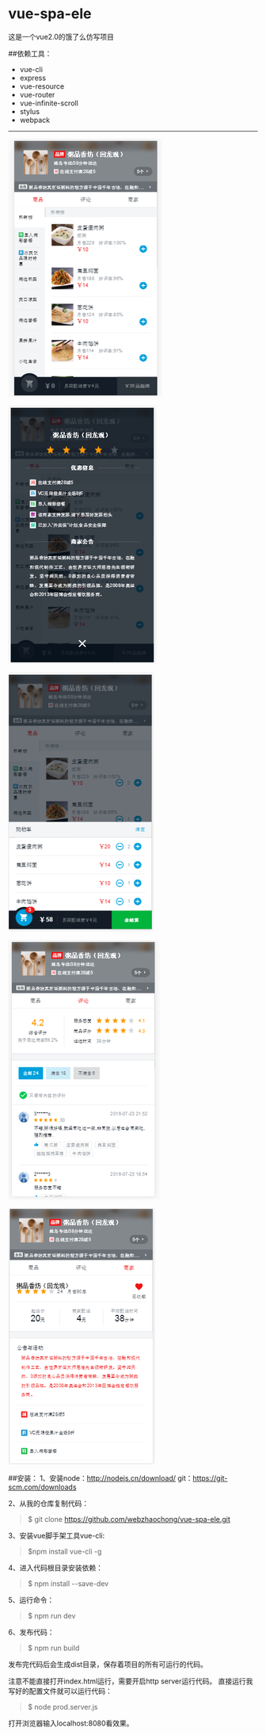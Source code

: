 # vue-spa-ele
这是一个vue2.0的饿了么仿写项目

##依赖工具：
- vue-cli
- express
- vue-resource
- vue-router
- vue-infinite-scroll
- stylus
- webpack

<hr>

![](https://github.com/webzhaochong/vue-spa-ele/raw/master/static/img/page1.png)

![](https://github.com/webzhaochong/vue-spa-ele/raw/master/static/img/page2.png)

![](https://github.com/webzhaochong/vue-spa-ele/raw/master/static/img/page3.png)

![](https://github.com/webzhaochong/vue-spa-ele/raw/master/static/img/page4.png)

![](https://github.com/webzhaochong/vue-spa-ele/raw/master/static/img/page5.png)


##安装：
1、安装node：http://nodejs.cn/download/ 
     git：https://git-scm.com/downloads

2、从我的仓库复制代码：
> $ git clone https://github.com/webzhaochong/vue-spa-ele.git

3、安装vue脚手架工具vue-cli:
> $npm install vue-cli -g

4、进入代码根目录安装依赖：
> $ npm install --save-dev

5、运行命令：
> $ npm run dev

6、发布代码：
> $ npm run build



发布完代码后会生成dist目录，保存着项目的所有可运行的代码。
      
注意不能直接打开index.html运行，需要开启http server运行代码。
直接运行我写好的配置文件就可以运行代码：
> $ node prod.server.js

打开浏览器输入localhost:8080看效果。


